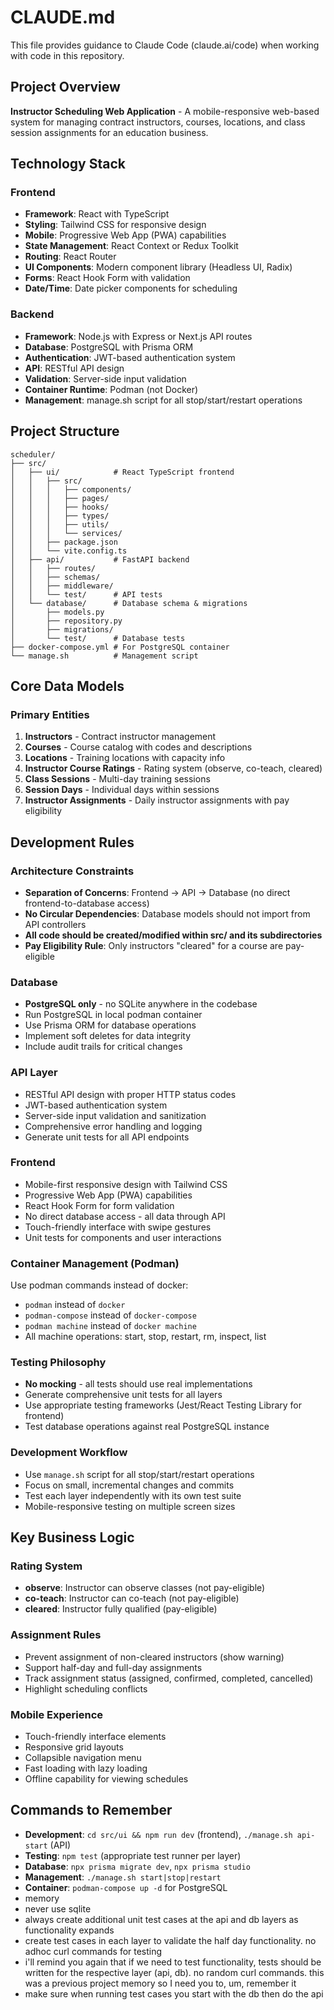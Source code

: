 # CLAUDE.md

This file provides guidance to Claude Code (claude.ai/code) when working with code in this repository.

## Project Overview

**Instructor Scheduling Web Application** - A mobile-responsive web-based system for managing contract instructors, courses, locations, and class session assignments for an education business.

## Technology Stack

### Frontend
- **Framework**: React with TypeScript
- **Styling**: Tailwind CSS for responsive design
- **Mobile**: Progressive Web App (PWA) capabilities
- **State Management**: React Context or Redux Toolkit
- **Routing**: React Router
- **UI Components**: Modern component library (Headless UI, Radix)
- **Forms**: React Hook Form with validation
- **Date/Time**: Date picker components for scheduling

### Backend
- **Framework**: Node.js with Express or Next.js API routes
- **Database**: PostgreSQL with Prisma ORM
- **Authentication**: JWT-based authentication system
- **API**: RESTful API design
- **Validation**: Server-side input validation
- **Container Runtime**: Podman (not Docker)
- **Management**: manage.sh script for all stop/start/restart operations

## Project Structure

```
scheduler/
├── src/
│   ├── ui/            # React TypeScript frontend
│   │   ├── src/
│   │   │   ├── components/
│   │   │   ├── pages/
│   │   │   ├── hooks/
│   │   │   ├── types/
│   │   │   ├── utils/
│   │   │   └── services/
│   │   ├── package.json
│   │   └── vite.config.ts
│   ├── api/           # FastAPI backend
│   │   ├── routes/
│   │   ├── schemas/
│   │   ├── middleware/
│   │   └── test/      # API tests
│   └── database/      # Database schema & migrations
│       ├── models.py
│       ├── repository.py
│       ├── migrations/
│       └── test/      # Database tests
├── docker-compose.yml # For PostgreSQL container
└── manage.sh          # Management script
```

## Core Data Models

### Primary Entities
1. **Instructors** - Contract instructor management
2. **Courses** - Course catalog with codes and descriptions
3. **Locations** - Training locations with capacity info
4. **Instructor Course Ratings** - Rating system (observe, co-teach, cleared)
5. **Class Sessions** - Multi-day training sessions
6. **Session Days** - Individual days within sessions
7. **Instructor Assignments** - Daily instructor assignments with pay eligibility

## Development Rules

### Architecture Constraints
- **Separation of Concerns**: Frontend → API → Database (no direct frontend-to-database access)
- **No Circular Dependencies**: Database models should not import from API controllers
- **All code should be created/modified within src/ and its subdirectories**
- **Pay Eligibility Rule**: Only instructors "cleared" for a course are pay-eligible

### Database
- **PostgreSQL only** - no SQLite anywhere in the codebase
- Run PostgreSQL in local podman container
- Use Prisma ORM for database operations
- Implement soft deletes for data integrity
- Include audit trails for critical changes

### API Layer
- RESTful API design with proper HTTP status codes
- JWT-based authentication system
- Server-side input validation and sanitization
- Comprehensive error handling and logging
- Generate unit tests for all API endpoints

### Frontend
- Mobile-first responsive design with Tailwind CSS
- Progressive Web App (PWA) capabilities
- React Hook Form for form validation
- No direct database access - all data through API
- Touch-friendly interface with swipe gestures
- Unit tests for components and user interactions

### Container Management (Podman)
Use podman commands instead of docker:
- `podman` instead of `docker`
- `podman-compose` instead of `docker-compose`  
- `podman machine` instead of `docker machine`
- All machine operations: start, stop, restart, rm, inspect, list

### Testing Philosophy
- **No mocking** - all tests should use real implementations
- Generate comprehensive unit tests for all layers
- Use appropriate testing frameworks (Jest/React Testing Library for frontend)
- Test database operations against real PostgreSQL instance

### Development Workflow
- Use `manage.sh` script for all stop/start/restart operations
- Focus on small, incremental changes and commits
- Test each layer independently with its own test suite
- Mobile-responsive testing on multiple screen sizes

## Key Business Logic

### Rating System
- **observe**: Instructor can observe classes (not pay-eligible)
- **co-teach**: Instructor can co-teach (not pay-eligible)
- **cleared**: Instructor fully qualified (pay-eligible)

### Assignment Rules
- Prevent assignment of non-cleared instructors (show warning)
- Support half-day and full-day assignments
- Track assignment status (assigned, confirmed, completed, cancelled)
- Highlight scheduling conflicts

### Mobile Experience
- Touch-friendly interface elements
- Responsive grid layouts
- Collapsible navigation menu
- Fast loading with lazy loading
- Offline capability for viewing schedules

## Commands to Remember

- **Development**: `cd src/ui && npm run dev` (frontend), `./manage.sh api-start` (API)
- **Testing**: `npm test` (appropriate test runner per layer)
- **Database**: `npx prisma migrate dev`, `npx prisma studio`
- **Management**: `./manage.sh start|stop|restart`
- **Container**: `podman-compose up -d` for PostgreSQL
- memory
- never use sqlite
- always create additional unit test cases at the api and db layers as functionality expands
- create test cases in each layer to validate the half day functionality. no adhoc curl commands for testing
- i'll remind you again that if we need to test functionality, tests should be written for the respective layer (api, db). no random curl commands. this was a previous project memory so I need you to, um, remember it
- make sure when running test cases you start with the db then do the api